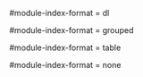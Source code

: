 #module-index-format = dl

#module-index-format = grouped

#module-index-format = table

#module-index-format = none
